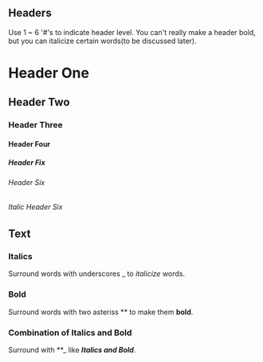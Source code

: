 ## Headers
Use 1 ~ 6 '#'s to indicate header level. You can't really make a header bold, but you can italicize certain words(to be discussed later).

# Header One
## Header Two
### Header Three
#### Header Four
##### Header Fix
###### Header Six
###### _Italic Header Six_

## Text

### Italics
Surround words with underscores \_ to _italicize_ words.

### Bold
Surround words with two asteriss \*\* to make them **bold**.

### Combination of Italics and Bold
Surround with \*\*\_ like **_Italics and Bold_**.

